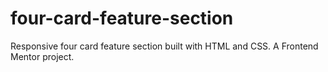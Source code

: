 # four-card-feature-section
Responsive four card feature section built with HTML and CSS. A Frontend Mentor project.
